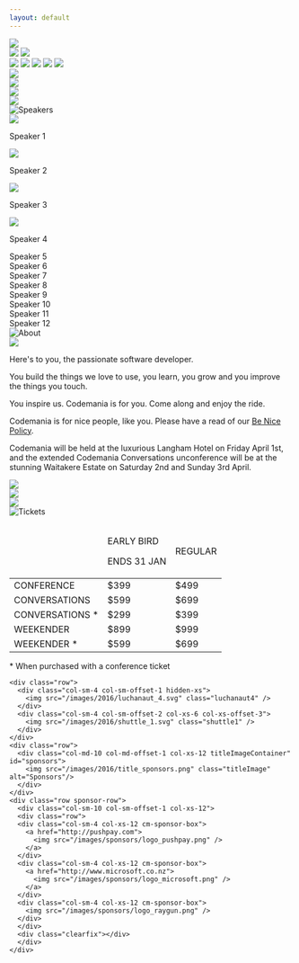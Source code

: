 ```yaml
---
layout: default
---
```

<div class="parallax" id="parallax-box">
  <div class="parallax__layer parallax__layer--back">
    <div class="stars"></div>
    <img src="/images/2016/alien_1.svg" class="alien1 space-object" />
  </div>
  <div class="parallax__layer parallax__layer--deep">
    <div class="stars-deep"></div>
    <img src="/images/2016/asteroid.svg" class="asteroid2 space-object" />
    <img src="/images/2016/swirl_1.svg" class="swirl1 space-object" />
  </div>
  <div class="parallax__layer parallax__layer--objects">
    <img src="/images/2016/asteroid.svg" class="asteroid1 space-object" />
    <img src="/images/2016/swirl_2.svg" class="swirl2 space-object" />
    <img src="/images/2016/planet_1.svg" class="planet1 space-object" />
    <img src="/images/2016/shuttle_3.svg" class="shuttle3 space-object" />
    <img src="/images/2016/skull.svg" class="skull" />
  </div>
  <div class="parallax__layer parallax__layer--base">
    <div class="row">
      <div class="col-sm-1 hidden-xs">
        <!-- 1/12 width column on medium and small screens, hidden on x-small -->
        <img src="/images/2016/luchanaut_1.svg" class="luchanaut" />
      </div>
      <!-- 8/12 width column on medium and small screens, 9/12 width on x-small -->
      <div class="col-sm-8 col-sm-offset-0 col-xs-10 col-xs-offset-1">
        <img src="/images/2016/masthead.svg" class="masthead" id="masthead" />
      </div>
      <div class="col-sm-2 col-sm-offset-0 col-xs-6 col-xs-offset-3">
        <a href="http://lilregie.com/"><img src="/images/2016/buy-tickets.svg" class="buytickets" /></a>
      </div>
      <div class="col-sm-1 hidden-xs">
        <img src="/images/2016/luchanaut_2.svg" class="luchanaut2" />
      </div>
    </div>
    <div class="row">
      <div class="col-sm-10 col-sm-offset-1 col-xs-12 titleImageContainer" id="speakers">
        <img src="/images/2016/title_speakers.png" class="titleImage" alt="Speakers"/>
      </div>
    </div>
    <div class="row speaker-row oswald-bold">
      <div class="col-sm-2 hidden-xs"></div>
      <div class="col-sm-2 col-xs-6 speaker-box">
        <img src="/images/speakers/2016/andrew-sorensen.png"/>
        <p>Speaker 1</p>
      </div>
      <div class="col-sm-2 col-xs-6 speaker-box">
        <img src="/images/speakers/2016/andrew-sorensen.png"/>
        <p>Speaker 2</p>
      </div>
      <div class="col-sm-2 col-xs-6 speaker-box">
        <img src="/images/speakers/2016/andrew-sorensen.png"/>
        <p>Speaker 3</p>
      </div>
      <div class="col-sm-2 col-xs-6 speaker-box">
        <img src="/images/speakers/2016/andrew-sorensen.png"/>
        <p>Speaker 4</p>
      </div>
      <div class="col-sm-2 hidden-xs"></div>
    </div>
    <div class="row speaker-row oswald-bold">
      <div class="col-sm-2 hidden-xs"></div>
      <div class="col-sm-2 col-xs-6 speaker-box">Speaker 5</div>
      <div class="col-sm-2 col-xs-6 speaker-box">Speaker 6</div>
      <div class="col-sm-2 col-xs-6 speaker-box">Speaker 7</div>
      <div class="col-sm-2 col-xs-6 speaker-box">Speaker 8</div>
      <div class="col-sm-2 hidden-xs"></div>
    </div>
    <div class="row speaker-row oswald-bold">
      <div class="col-sm-2 hidden-xs"></div>
      <div class="col-sm-2 col-xs-6 speaker-box">Speaker 9</div>
      <div class="col-sm-2 col-xs-6 speaker-box">Speaker 10</div>
      <div class="col-sm-2 col-xs-6 speaker-box">Speaker 11</div>
      <div class="col-sm-2 col-xs-6 speaker-box">Speaker 12</div>
      <div class="col-sm-2 hidden-xs"></div>
    </div>
    <div class="row">
      <div class="col-sm-10 col-sm-offset-1 col-xs-12 titleImageContainer" id="about">
        <img src="/images/2016/title_about.png" class="titleImage" alt="About"/>
      </div>
    </div>
    <div class="row">
      <div class="col-sm-3 col-xs-1">
        <img src="/images/2016/alien_2.svg" class="hidden-xs" />
      </div>
      <div class="col-sm-6 col-xs-10 paragraph">
        <p>Here's to you, the passionate software developer.</p>
        <p>You build the things we love to use, you learn, you grow and you improve the things you touch.</p>
        <p>You inspire us. Codemania is for you. Come along and enjoy the ride.</p>
        <p>Codemania is for nice people, like you. Please have a read of our <a href="/benice.html">Be Nice Policy</a>.</p>
        <p>Codemania will be held at the luxurious Langham Hotel on Friday April 1st, and the extended Codemania Conversations unconference will be at the stunning Waitakere Estate on Saturday 2nd and Sunday 3rd April.</p>
      </div>
      <div class="col-sm-3 col-xs-1">
        <img src="/images/2016/luchanaut_3.svg" class="luchanaut3 hidden-xs" />
      </div>
    </div>
    <div class="row">
      <div class="col-sm-4 col-sm-offset-1 col-xs-6 col-xs-offset-3">
        <img src="/images/2016/shuttle_4.svg" class="shuttle4" />
      </div>
      <div class="col-sm-4 col-sm-offset-2 hidden-xs">
        <img src="/images/2016/alien_3.svg" class="alien3" />
      </div>
    </div>
    <div class="row">
      <div class="col-sm-10 col-sm-offset-1 col-xs-12 titleImageContainer" id="tickets">
        <img src="/images/2016/title_tickets.png" class="titleImage" alt="Tickets"/>
      </div>
    </div>
    <div class="row">
      <!-- 8/12 wide on most, 10/12 wide on mobile -->
      <div class="col-sm-8 col-sm-offset-2 col-xs-12 tickets-box">
        <table>
          <thead>
            <tr>
              <td></td>
              <td>
                <p class="oswald-bold">EARLY BIRD</p>
                <p class="oswald-light">ENDS 31 JAN</p>
              </td>
              <td>
                <p class="oswald-bold">REGULAR</p>
                <p class="oswald-light"></p>
              </td>
            </tr>
          </thead>
          <tbody>
            <tr class="ticket-row-odd">
              <td>CONFERENCE</td>
              <td class="oswald-light">$399</td>
              <td class="oswald-light">$499</td>
            </tr>
            <tr class="ticket-row-even">
              <td>CONVERSATIONS</td>
              <td class="oswald-light">$599</td>
              <td class="oswald-light">$699</td>
            </tr>
            <tr class="ticket-row-odd">
              <td>CONVERSATIONS *</td>
              <td class="oswald-light">$299</td>
              <td class="oswald-light">$399</td>
            </tr>
            <tr class="ticket-row-even">
              <td>WEEKENDER</td>
              <td class="oswald-light">$899</td>
              <td class="oswald-light">$999</td>
            </tr>
            <tr class="ticket-row-odd">
              <td>WEEKENDER *</td>
              <td class="oswald-light">$599</td>
              <td class="oswald-light">$699</td>
            </tr>
          </tbody>
        </table>
        <p>* When purchased with a conference ticket</p>
      </div>
    </div>

    <div class="row">
      <div class="col-sm-4 col-sm-offset-1 hidden-xs">
        <img src="/images/2016/luchanaut_4.svg" class="luchanaut4" />
      </div>
      <div class="col-sm-4 col-sm-offset-2 col-xs-6 col-xs-offset-3">
        <img src="/images/2016/shuttle_1.svg" class="shuttle1" />
      </div>
    </div>
    <div class="row">
      <div class="col-md-10 col-md-offset-1 col-xs-12 titleImageContainer" id="sponsors">
        <img src="/images/2016/title_sponsors.png" class="titleImage" alt="Sponsors"/>
      </div>
    </div>
    <div class="row sponsor-row">
      <div class="col-sm-10 col-sm-offset-1 col-xs-12">
      <div class="row">
      <div class="col-sm-4 col-xs-12 cm-sponsor-box">
        <a href="http://pushpay.com">
          <img src="/images/sponsors/logo_pushpay.png" />
        </a>
      </div>
      <div class="col-sm-4 col-xs-12 cm-sponsor-box">
        <a href="http://www.microsoft.co.nz">
          <img src="/images/sponsors/logo_microsoft.png" />
        </a>
      </div>
      <div class="col-sm-4 col-xs-12 cm-sponsor-box">
        <img src="/images/sponsors/logo_raygun.png" />
      </div>
      </div>
      <div class="clearfix"></div>
      </div>
    </div>
  </div>
</div>